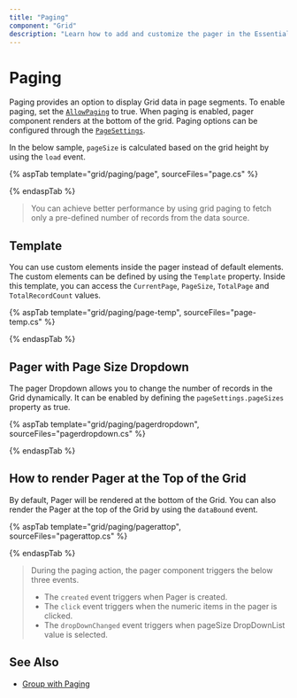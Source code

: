 ```yaml
---
title: "Paging"
component: "Grid"
description: "Learn how to add and customize the pager in the Essential JS 2 DataGrid control."
---
```


# Paging

Paging provides an option to display Grid data in page segments. To enable paging, set the [`AllowPaging`](https://help.syncfusion.com/cr/cref_files/aspnetcore-js2/aspnetcore/Syncfusion.EJ2~Syncfusion.EJ2.Grids.GridBuilder~AllowPaging.html) to true. When paging is enabled, pager component renders at the bottom of the grid.
Paging options can be configured through the [`PageSettings`](https://help.syncfusion.com/cr/cref_files/aspnetcore-js2/aspnetcore/Syncfusion.EJ2~Syncfusion.EJ2.Grids.GridBuilder~PageSettings.html).

In the below sample, `pageSize` is calculated based on the grid height by using the `load` event.

{% aspTab template="grid/paging/page", sourceFiles="page.cs" %}

{% endaspTab %}

> You can achieve better performance by using grid paging to fetch only a pre-defined number of records from the data source.

## Template

You can use custom elements inside the pager instead of default elements.
The custom elements can be defined by using the `Template` property.
Inside this template, you can access the `CurrentPage`, `PageSize`, `TotalPage` and `TotalRecordCount` values.

{% aspTab template="grid/paging/page-temp", sourceFiles="page-temp.cs" %}

{% endaspTab %}

## Pager with Page Size Dropdown

The pager Dropdown allows you to change the number of records in the Grid dynamically. It can be enabled by defining the `pageSettings.pageSizes` property as true.

{% aspTab template="grid/paging/pagerdropdown", sourceFiles="pagerdropdown.cs" %}

{% endaspTab %}

## How to render Pager at the Top of the Grid

By default, Pager will be rendered at the bottom of the Grid. You can also render the Pager at the top of the Grid by using the `dataBound` event.

{% aspTab template="grid/paging/pagerattop", sourceFiles="pagerattop.cs" %}

{% endaspTab %}

> During the paging action, the pager component triggers the below three events.
> * The `created` event triggers when Pager is created.
> * The `click` event triggers when the numeric items in the pager is clicked.
> * The `dropDownChanged` event triggers when pageSize DropDownList value is selected.

## See Also

* [Group with Paging](./grouping##group-with-paging)
